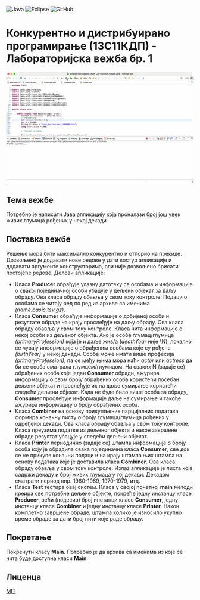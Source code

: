 ![Java](https://img.shields.io/badge/java-JavaSE_15-orange?logo=java)
![Eclipse](https://img.shields.io/badge/eclipse-blue.svg?logo=eclipseide)
![GitHub](https://img.shields.io/github/license/sborovic/kdp_lab1)

# Конкурентно и дистрибуирано програмирање (13С11КДП) - Лабораторијска вежба бр. 1

![Screen recording of the application in action](https://github.com/sborovic/kdp_lab1/blob/master/kdp_lab1.gif)

## Тема вежбе
Потребно је написати Јава апликацију која проналази број још увек живих
глумаца рођених у некој декади.

## Поставка вежбе
Решење мора бити максимално конкурентно и
отпорно на прекиде. Дозвољено је додавати нове редове у дати костур
апликације и додавати аргументе конструкторима, али није дозвољено
брисати постојеће редове.
Делови апликације:
* Класа **Producer** обрађује улазну датотеку са особама и информације о свакој
појединачној особи убацује у дељени објекат за даљу обраду. Ова класа обраду
обавља у свом току контроле. Подаци о особама се читају ред по ред из архиве
са именима _(name.basic.tsv.gz)_.
* Класа **Consumer** обрађује информације о добијеној особи и резултате обраде на
крају прослеђује на даљу обраду. Ова класа обраду обавља у свом току
контроле. Класа чита информације о некој особи из дељеног објекта. Ако је
особа глумац/глумица _(primaryProfession)_ која је и даље жив/а (_deathYear_ није
\N), локално се чувају информације о обрађеним особама које су рођене
_(birthYear)_ у некој декади. Особа може имати више професија
_(primaryProfession)_, па се међу њима мора наћи _actor_ или _actress_ да би се особа
сматрала глумцем/глумицом. На сваких N (задаје се) обрађених особа које један
**Consumer** обради, ажурира информацију о свом броју обрађених особа
користећи посебан дељени објекат и прослеђује их на даље сумирање
користећи следећи дељени објекат. Када не буде било више особа за обраду,
**Consumer** прослеђује информације даље на сумирање и такође ажурира
информацију о броју обрађених особа.
* Класа **Combiner** на основу прикупљених парцијалних података формира коначну
листу о броју глумаца/глумица рођених у одређеној декади. Ова класа обраду
обавља у свом току контроле. Класа преузима податке из дељеног објекта и
након завршене обраде резултат убацује у следећи дељени објекат.
* Класа **Printer** периодично (задаје се) штампа информације о броју особа коју је
обрадила свака појединачна класа **Consumer**, све док се не прикупе коначни
подаци и на крају штампа њих штампа на основу података које је доставила
класа **Combiner**. Ова класа обраду обавља у свом току контроле. Излаз
апликације је листа која садржи декаду и број живих глумаца у тој декади.
Декадом сматрати период нпр. 1960-1969, 1970-1979, итд.
* Класа **Test** тестира овај систем. Класа у својој почетној **main** методи креира све
потребне дељене објекте, покреће једну инстанцу класе **Producer**, већи
(подесив) број инстанци класе **Consumer**, једну инстанцу класе **Combiner** и једну
инстанцу класе **Printer**. Након комплетно завршене обраде, штампа колико је
износило укупно време обраде за дати број нити које раде обраду.


## Покретање

Покренути класу **Main**. Потребно је да архива са именима из које се чита буде доступна класи **Main**. 

## Лиценца
[MIT](https://github.com/sborovic/kdp_lab1/blob/master/LICENSE)
